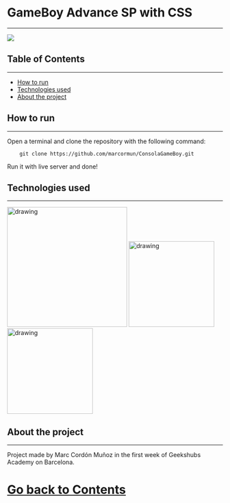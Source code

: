 # GameBoy Advance SP with CSS
-------------------

![](https://i.gyazo.com/2bb083ee8ce60307b15fd138626db0f4.png)


## Table of Contents
-------------------
 - [How to run](#How-to-run)
 - [Technologies used](#Technologies-used)
 - [About the project](#About-the-project)

## How to run
-------------------
Open a terminal and clone the repository with the following command:
```
    git clone https://github.com/marcormun/ConsolaGameBoy.git
```
Run it with live server and done!

## Technologies used
-------------------

<img src="https://upload.wikimedia.org/wikipedia/commons/thumb/6/61/HTML5_logo_and_wordmark.svg/1200px-HTML5_logo_and_wordmark.svg.png" alt="drawing" width="280"/>
<img src="https://upload.wikimedia.org/wikipedia/commons/thumb/d/d5/CSS3_logo_and_wordmark.svg/1452px-CSS3_logo_and_wordmark.svg.png" alt="drawing" width="200"/>
<img src="https://i.blogs.es/544e7d/650_1000_javascript_logo/1366_2000.png" alt="drawing" width="200"/>

## About the project
-------------------
Project made by Marc Cordón Muñoz in the first week of Geekshubs Academy on Barcelona.
 # [Go back to Contents](#Table-of-Contents)
